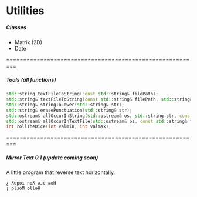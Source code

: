 # Utilities

##### Classes

- Matrix (2D)
- Date

=========================================================

##### Tools (all functions)

```cpp
std::string textFileToString(const std::string& filePath);
std::string& textFileToString(const std::string& filePath, std::string& str);
std::string& stringToLower(std::string& str);
std::string& erasePunctuation(std::string& str);
std::ostream& allOccurInString(std::ostream& os, std::string str, const bool& caseSensitive = true);
std::ostream& allOccurInTextFile(std::ostream& os, const std::string& filePath, const bool& caseSensitive = true);
int rollTheDice(int valmin, int valmax);
```
=========================================================

##### Mirror Text 0.1 (update coming soon)

A little program that reverse text horizontally.

```
¿ ʎɐpoʇ noʎ ǝɹɐ ʍoH
¡ plɹoM ollǝH
```
